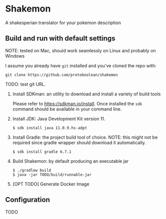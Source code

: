 # Shakemon

A shakesperian translator for your pokemon description

## Build and run with default settings

NOTE: tested on Mac, should work seamlessly on Linux and probably on Windows

I assume you already have `git` installed and you've cloned the repo with:

    git clone https://github.com/protoboolean/shakemon

TODO: test git URL.

1. Install SDKman: an utility to download and install a variety of build tools

   Please refer to https://sdkman.io/install. Once installed the `sdk` command should be available in your command line.

2. Install JDK: Java Development Kit version 11.

       $ sdk install java 11.0.9.hs-adpt

3. Install Gradle: the project build tool of choice. NOTE: this might not be required since gradle wrapper should download it automatically.

       $ sdk install gradle 6.7.1

4. Build Shakemon: by default producing an executable jar

       $ ./gradlew build
       $ java -jar TODO/build/runnable-jar

5. [OPT TODO] Generate Docker Image

## Configuration

TODO
